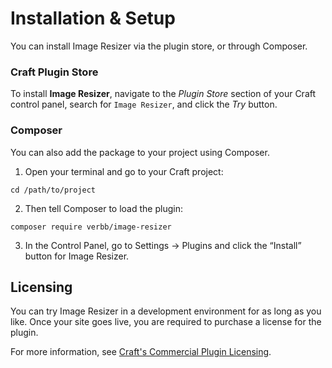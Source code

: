 # Installation & Setup
You can install Image Resizer via the plugin store, or through Composer.

### Craft Plugin Store
To install **Image Resizer**, navigate to the _Plugin Store_ section of your Craft control panel, search for `Image Resizer`, and click the _Try_ button.

### Composer
You can also add the package to your project using Composer.

1. Open your terminal and go to your Craft project:
```
cd /path/to/project
```
2. Then tell Composer to load the plugin:
```
composer require verbb/image-resizer
```
3. In the Control Panel, go to Settings → Plugins and click the “Install” button for Image Resizer.

## Licensing
You can try Image Resizer in a development environment for as long as you like. Once your site goes live, you are required to purchase a license for the plugin.

For more information, see [Craft's Commercial Plugin Licensing](https://docs.craftcms.com/v3/plugins.html#commercial-plugin-licensing).

